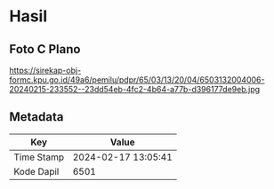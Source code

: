 # Hasil

## Foto C Plano

https://sirekap-obj-formc.kpu.go.id/49a6/pemilu/pdpr/65/03/13/20/04/6503132004006-20240215-233552--23dd54eb-4fc2-4b64-a77b-d396177de9eb.jpg


## Metadata

| Key        | Value               |
| ---------- | ------------------- |
| Time Stamp | 2024-02-17 13:05:41 |
| Kode Dapil | 6501                |



